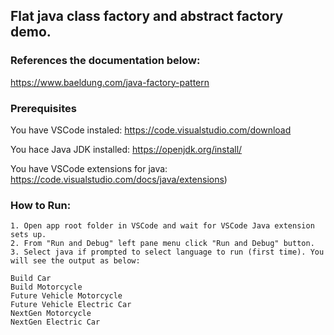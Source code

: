 ## Flat java class factory and abstract factory demo. 

### References the documentation below: 
https://www.baeldung.com/java-factory-pattern

### Prerequisites
You have VSCode instaled:
https://code.visualstudio.com/download

You hace Java JDK installed:
https://openjdk.org/install/

You have VSCode extensions for java:
https://code.visualstudio.com/docs/java/extensions)

### How to Run:
    1. Open app root folder in VSCode and wait for VSCode Java extension sets up.
    2. From "Run and Debug" left pane menu click "Run and Debug" button. 
    3. Select java if prompted to select language to run (first time). You will see the output as below: 
```
Build Car
Build Motorcycle
Future Vehicle Motorcycle
Future Vehicle Electric Car
NextGen Motorcycle
NextGen Electric Car
```